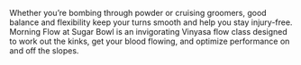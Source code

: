 Whether you’re bombing through powder or cruising groomers, good balance and flexibility keep your turns smooth and help you stay injury-free. Morning Flow at Sugar Bowl is an invigorating Vinyasa flow class designed to work out the kinks, get your blood flowing, and optimize performance on and off the slopes.